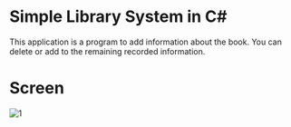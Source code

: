 # Simple Library System in C#

This application is a program to add information about the book. You can delete or add to the remaining recorded information.

# Screen
![1](https://user-images.githubusercontent.com/51384613/157793181-35f3a197-35b3-4439-a2ab-9d4add35a3a9.png)

